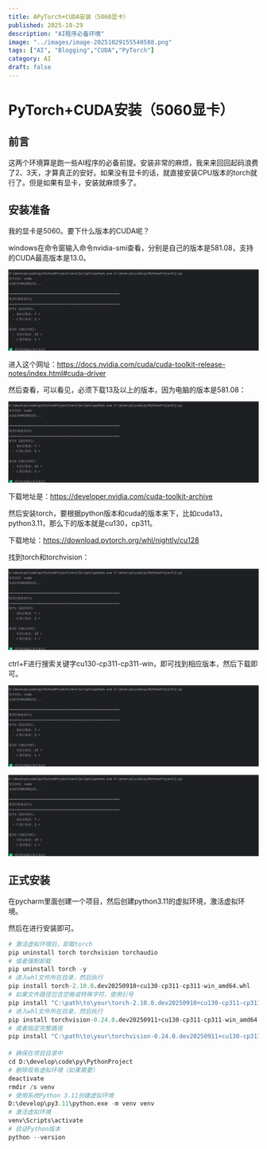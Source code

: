 ```yaml
---
title: APyTorch+CUDA安装（5060显卡）
published: 2025-10-29
description: "AI程序必备环境"
image: "../images/image-20251029155540588.png"
tags: ["AI", "Blogging","CUDA","PyTorch"]
category: AI
draft: false
---
```

# PyTorch+CUDA安装（5060显卡）

## 前言

这两个环境算是跑一些AI程序的必备前提。安装非常的麻烦，我来来回回起码浪费了2、3天，才算真正的安好。如果没有显卡的话，就直接安装CPU版本的torch就行了。但是如果有显卡，安装就麻烦多了。

## 安装准备

我的显卡是5060。要下什么版本的CUDA呢？

windows在命令窗输入命令nvidia-smi查看，分别是自己的版本是581.08，支持的CUDA最高版本是13.0。

![image-20251029155540588](../images/image-20251029155540588.png)

进入这个网址：https://docs.nvidia.com/cuda/cuda-toolkit-release-notes/index.html#cuda-driver

然后查看，可以看见，必须下载13及以上的版本，因为电脑的版本是581.08：

![image-20251029155540588](../images/image-20251029155540588.png)

下载地址是：https://developer.nvidia.com/cuda-toolkit-archive

然后安装torch，要根据python版本和cuda的版本来下，比如cuda13，python3.11，那么下的版本就是cu130，cp311。

下载地址：https://download.pytorch.org/whl/nightly/cu128

找到torch和torchvision：

![image-20251029155540588](../images/image-20251029155540588.png)

ctrl+F进行搜索关键字cu130-cp311-cp311-win，即可找到相应版本，然后下载即可。

![image-20251029155540588](../images/image-20251029155540588.png)

![image-20251029155540588](../images/image-20251029155540588.png)

## 正式安装

在pycharm里面创建一个项目，然后创建python3.11的虚拟环境，激活虚拟环境。

然后在进行安装即可。

```python
# 激活虚拟环境后，卸载torch
pip uninstall torch torchvision torchaudio
# 或者强制卸载
pip uninstall torch -y
# 进入whl文件所在目录，然后执行
pip install torch-2.10.0.dev20250910+cu130-cp311-cp311-win_amd64.whl
# 如果文件路径包含空格或特殊字符，使用引号
pip install "C:\path\to\your\torch-2.10.0.dev20250910+cu130-cp311-cp311-win_amd64.whl"
# 进入whl文件所在目录，然后执行
pip install torchvision-0.24.0.dev20250911+cu130-cp311-cp311-win_amd64.whl
# 或者指定完整路径
pip install "C:\path\to\your\torchvision-0.24.0.dev20250911+cu130-cp311-cp311-win_amd64.whl"

# 确保在项目目录中
cd D:\develop\code\py\PythonProject
# 删除现有虚拟环境（如果需要）
deactivate
rmdir /s venv
# 使用系统Python 3.11创建虚拟环境
D:\develop\py3.11\python.exe -m venv venv
# 激活虚拟环境
venv\Scripts\activate
# 验证Python版本
python --version